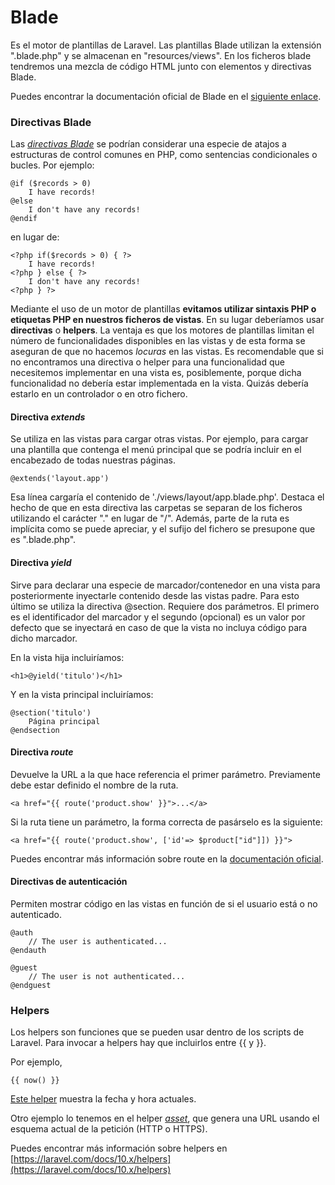 # Blade

Es el motor de plantillas de Laravel. Las plantillas Blade utilizan la extensión ".blade.php" y se almacenan en "resources/views". En los ficheros blade tendremos una mezcla de código HTML junto con elementos y directivas Blade.

Puedes encontrar la documentación oficial de Blade en el [siguiente enlace](https://laravel.com/docs/10.x/blade).

### Directivas Blade

Las [_directivas Blade_](https://laravel.com/docs/10.x/blade#blade-directives) se podrían considerar una especie de atajos a estructuras de control comunes en PHP, como sentencias condicionales o bucles. Por ejemplo:

```
@if ($records > 0)
    I have records!
@else
    I don't have any records!
@endif
```

en lugar de:

```
<?php if($records > 0) { ?>  
    I have records!  
<?php } else { ?>  
    I don't have any records!  
<?php } ?>
```

Mediante el uso de un motor de plantillas **evitamos utilizar sintaxis PHP o etiquetas PHP en nuestros ficheros de vistas**. En su lugar deberíamos usar **directivas** o **helpers**. La ventaja es que los motores de plantillas limitan el número de funcionalidades disponibles en las vistas y de esta forma se aseguran de que no hacemos _locuras_ en las vistas. Es recomendable que si no encontramos una directiva o helper para una funcionalidad que necesitemos implementar en una vista es, posiblemente, porque dicha funcionalidad no debería estar implementada en la vista. Quizás debería estarlo en un controlador o en otro fichero.

#### Directiva _extends_

Se utiliza en las vistas para cargar otras vistas. Por ejemplo, para cargar una plantilla que contenga el menú principal que se podría incluir en el encabezado de todas nuestras páginas.

```
@extends('layout.app')
```

Esa línea cargaría el contenido de './views/layout/app.blade.php'. Destaca el hecho de que en esta directiva las carpetas se separan de los ficheros utilizando el carácter "." en lugar de "/". Además, parte de la ruta es implícita como se puede apreciar, y el sufijo del fichero se presupone que es ".blade.php".

#### Directiva _yield_

Sirve para declarar una especie de marcador/contenedor en una vista para posteriormente inyectarle contenido desde las vistas padre. Para esto último se utiliza la directiva @section. Requiere dos parámetros. El primero es el identificador del marcador y el segundo (opcional) es un valor por defecto que se inyectará en caso de que la vista no incluya código para dicho marcador.

En la vista hija incluiríamos:

```
<h1>@yield('titulo')</h1>
```

Y en la vista principal incluiríamos:

```
@section('titulo')
    Página principal
@endsection
```

#### Directiva _route_

Devuelve la URL a la que hace referencia el primer parámetro. Previamente debe estar definido el nombre de la ruta.

```
<a href="{{ route('product.show' }}">...</a>
```

Si la ruta tiene un parámetro, la forma correcta de pasárselo es la siguiente:

```
<a href="{{ route('product.show', ['id'=> $product["id"]]) }}">
```

Puedes encontrar más información sobre route en la [documentación oficial](https://laravel.com/docs/10.x/routing#generating-urls-to-named-routes).

#### Directivas de autenticación

Permiten mostrar código en las vistas en función de si el usuario está o no autenticado.

```
@auth
    // The user is authenticated...
@endauth

@guest
    // The user is not authenticated...
@endguest
```

### Helpers

Los helpers son funciones que se pueden usar dentro de los scripts de Laravel. Para invocar a helpers hay que incluirlos entre \{{ y \}}.

Por ejemplo,

```
{{ now() }}
```

[Este helper](https://laravel.com/docs/10.x/helpers#method-now) muestra la fecha y hora actuales.

Otro ejemplo lo tenemos en el helper [_asset_](https://laravel.com/docs/9.x/helpers#method-asset), que genera una URL usando el esquema actual de la petición (HTTP o HTTPS).

Puedes encontrar más información sobre helpers en [https://laravel.com/docs/10.x/helpers](https://laravel.com/docs/10.x/helpers)
